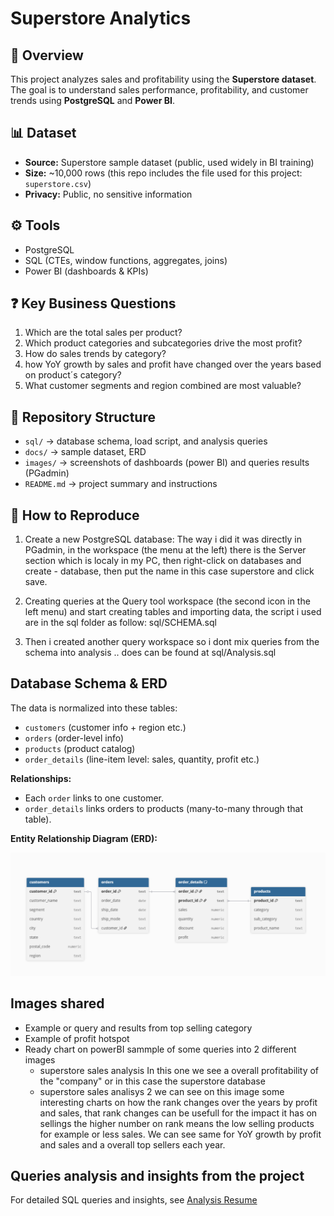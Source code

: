 # Superstore Analytics

## 📌 Overview
This project analyzes sales and profitability using the **Superstore dataset**.  
The goal is to understand sales performance, profitability, and customer trends using **PostgreSQL** and **Power BI**.

## 📊 Dataset
- **Source:** Superstore sample dataset (public, used widely in BI training)
- **Size:** ~10,000 rows (this repo includes the file used for this project: `superstore.csv`)
- **Privacy:** Public, no sensitive information

## ⚙️ Tools
- PostgreSQL
- SQL (CTEs, window functions, aggregates, joins)
- Power BI (dashboards & KPIs)

## ❓ Key Business Questions
1. Which are the total sales per product?
2. Which product categories and subcategories drive the most profit?
3. How do sales trends by category?
4. how YoY growth by sales and profit have changed over the years based on product´s category?
5. What customer segments and region combined are most valuable?

## 📂 Repository Structure
- `sql/` → database schema, load script, and analysis queries
- `docs/` → sample dataset, ERD
- `images/` → screenshots of dashboards (power BI) and queries results (PGadmin)
- `README.md` → project summary and instructions

## 🚀 How to Reproduce
1. Create a new PostgreSQL database:
The way i did it was directly in PGadmin, in the workspace (the menu at the left) there is the Server section which is localy in my PC, then right-click on databases and create - database, then put the name in this case superstore and click save.

2. Creating queries at the Query tool workspace (the second icon in the left menu) and start creating tables and importing data, the script i used are in the sql folder as follow:
   sql/SCHEMA.sql

3. Then i created another query workspace so i dont mix queries from the schema into analysis .. does can be found at sql/Analysis.sql

## Database Schema & ERD

The data is normalized into these tables:

- `customers` (customer info + region etc.)  
- `orders` (order-level info)  
- `products` (product catalog)  
- `order_details` (line-item level: sales, quantity, profit etc.)

**Relationships:**

- Each `order` links to one customer.  
- `order_details` links orders to products (many-to-many through that table).  


**Entity Relationship Diagram (ERD):**

![ERD](docs/ERD.png)

## Images shared
- Example or query and results from top selling category
- Example of profit hotspot
- Ready chart on powerBI sammple of some queries into 2 different images
     * superstore sales analysis
       In this one we see a overall profitability of the "company" or in this case the superstore database
     * superstore sales analisys 2
       we can see on this image some interesting charts on how the rank changes over the years by profit and sales, that rank changes can be usefull for the impact it has on sellings
       the higher number on rank means the low selling products for example or less sales.
       We can see same for YoY growth by profit and sales and a overall top sellers each year.

## Queries analysis and insights from the project
For detailed SQL queries and insights, see [Analysis Resume](Analysis_resume.md)
